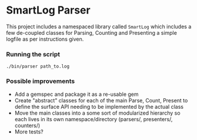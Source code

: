 SmartLog Parser 
=========

This project includes a namespaced library called `SmartLog` which includes a few de-coupled
classes for Parsing, Counting and Presenting a simple logfile as per instructions given.

### Running the script

`./bin/parser path_to.log`

### Possible improvements

- Add a gemspec and package it as a re-usable gem
- Create "abstract" classes for each of the main Parse, Count, Present to define the surface API needing to be implemented by the actual class
- Move the main classes into a some sort of modularized hierarchy so each lives in its own namespace/directory (parsers/, presenters/, counters/)
- More tests?
